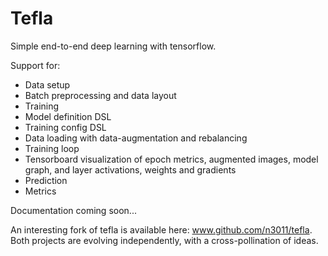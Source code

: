 # Tefla
Simple end-to-end deep learning with tensorflow.

Support for:
* Data setup
 * Batch preprocessing and data layout
* Training
 * Model definition DSL
 * Training config DSL
 * Data loading with data-augmentation and rebalancing
 * Training loop
* Tensorboard visualization of epoch metrics, augmented images, model graph, and layer activations, weights and gradients
* Prediction
* Metrics

Documentation coming soon...

An interesting fork of tefla is available here: www.github.com/n3011/tefla. Both projects are evolving independently, with a cross-pollination of ideas.

